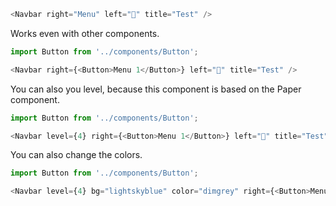 ```javascript
<Navbar right="Menu" left="🐰" title="Test" />
```
Works even with other components.
```javascript
import Button from '../components/Button';

<Navbar right={<Button>Menu 1</Button>} left="🐰" title="Test" />
```
You can also you level, because this component is based on the Paper component.
```javascript
import Button from '../components/Button';

<Navbar level={4} right={<Button>Menu 1</Button>} left="🐰" title="Test" />
```
You can also change the colors.
```javascript
import Button from '../components/Button';

<Navbar level={4} bg="lightskyblue" color="dimgrey" right={<Button>Menu 1</Button>} left="🐰" title="Test" />
```